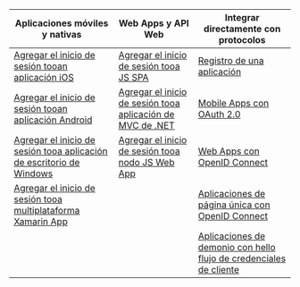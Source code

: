 | Aplicaciones móviles y nativas | Web Apps y API Web | Integrar directamente con protocolos |
| --- | --- | --- |
| [Agregar el inicio de sesión tooan aplicación iOS](../articles/active-directory/develop/GuidedSetups/active-directory-ios.md) | [Agregar el inicio de sesión tooa JS SPA](../articles/active-directory/develop/GuidedSetups/active-directory-javascriptspa.md) |[Registro de una aplicación](../articles/active-directory/develop/active-directory-v2-app-registration.md) | 
| [Agregar el inicio de sesión tooan aplicación Android](../articles/active-directory/develop/guidedsetups/active-directory-mobileanddesktopapp-android-intro.md) | [Agregar el inicio de sesión tooa aplicación de MVC de .NET](../articles/active-directory/develop/guidedsetups/active-directory-serversidewebapp-aspnetwebappowin-intro.md) |[Mobile Apps con OAuth 2.0](../articles/active-directory/develop/active-directory-v2-protocols-oauth-code.md) |
| [Agregar el inicio de sesión tooa aplicación de escritorio de Windows](../articles/active-directory/develop/guidedsetups/active-directory-mobileanddesktopapp-windowsdesktop-intro.md) |[Agregar el inicio de sesión tooa nodo JS Web App](../articles/active-directory/develop/active-directory-v2-devquickstarts-node-web.md) |[Web Apps con OpenID Connect](../articles/active-directory/develop/active-directory-v2-protocols-oidc.md) |
| [Agregar el inicio de sesión tooa multiplataforma Xamarin App](https://github.com/Azure-Samples/active-directory-xamarin-native-v2)|  |[Aplicaciones de página única con OpenID Connect](../articles/active-directory/develop/active-directory-v2-protocols-implicit.md) |
|  |  | [Aplicaciones de demonio con hello flujo de credenciales de cliente](../articles/active-directory/develop/active-directory-v2-protocols-oauth-client-creds.md) |
